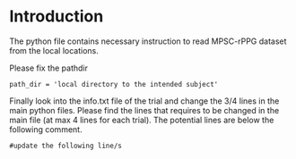# Introduction

The python file contains necessary instruction to read MPSC-rPPG dataset from the local locations.

Please fix the pathdir

```
path_dir = 'local directory to the intended subject'
```

Finally look into the info.txt file of the trial and change the 3/4 lines in the main python files. Please find the lines that requires to be changed in the main file (at max 4 lines for each trial). The potential lines are below the following comment.

```
#update the following line/s
```
